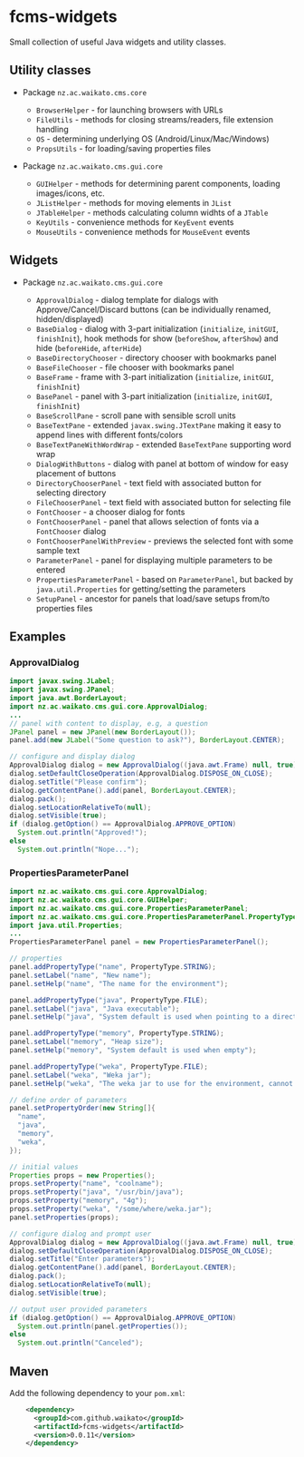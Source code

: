 # fcms-widgets

Small collection of useful Java widgets and utility classes.

## Utility classes

* Package `nz.ac.waikato.cms.core`

  * `BrowserHelper` - for launching browsers with URLs
  * `FileUtils` - methods for closing streams/readers, file extension handling
  * `OS` - determining underlying OS (Android/Linux/Mac/Windows)
  * `PropsUtils` - for loading/saving properties files
  
* Package `nz.ac.waikato.cms.gui.core`

  * `GUIHelper` - methods for determining parent components, loading images/icons, etc.
  * `JListHelper` - methods for moving elements in `JList`
  * `JTableHelper` - methods calculating column widhts of a `JTable`
  * `KeyUtils` - convenience methods for `KeyEvent` events
  * `MouseUtils` - convenience methods for `MouseEvent` events

## Widgets

* Package `nz.ac.waikato.cms.gui.core`

  * `ApprovalDialog` - dialog template for dialogs with Approve/Cancel/Discard buttons
    (can be individually renamed, hidden/displayed)
  * `BaseDialog` - dialog with 3-part initialization (`initialize`, `initGUI`, `finishInit`),
    hook methods for show (`beforeShow`, `afterShow`) and hide (`beforeHide`, `afterHide`)
  * `BaseDirectoryChooser` - directory chooser with bookmarks panel  
  * `BaseFileChooser` - file chooser with bookmarks panel
  * `BaseFrame` - frame with 3-part initialization (`initialize`, `initGUI`, `finishInit`)
  * `BasePanel` - panel with 3-part initialization (`initialize`, `initGUI`, `finishInit`)
  * `BaseScrollPane` - scroll pane with sensible scroll units
  * `BaseTextPane` - extended `javax.swing.JTextPane` making it easy to append lines with different fonts/colors
  * `BaseTextPaneWithWordWrap` - extended `BaseTextPane` supporting word wrap
  * `DialogWithButtons` - dialog with panel at bottom of window for easy placement of buttons
  * `DirectoryChooserPanel` - text field with associated button for selecting directory
  * `FileChooserPanel` - text field with associated button for selecting file
  * `FontChooser` - a chooser dialog for fonts
  * `FontChooserPanel` - panel that allows selection of fonts via a `FontChooser` dialog
  * `FontChooserPanelWithPreview` - previews the selected font with some sample text
  * `ParameterPanel` - panel for displaying multiple parameters to be entered
  * `PropertiesParameterPanel` - based on `ParameterPanel`, but backed by `java.util.Properties` 
    for getting/setting the parameters
  * `SetupPanel` - ancestor for panels that load/save setups from/to properties files
  
## Examples

### ApprovalDialog

```java
import javax.swing.JLabel;
import javax.swing.JPanel;
import java.awt.BorderLayout;
import nz.ac.waikato.cms.gui.core.ApprovalDialog;
...
// panel with content to display, e.g, a question
JPanel panel = new JPanel(new BorderLayout());
panel.add(new JLabel("Some question to ask?"), BorderLayout.CENTER);

// configure and display dialog
ApprovalDialog dialog = new ApprovalDialog((java.awt.Frame) null, true);
dialog.setDefaultCloseOperation(ApprovalDialog.DISPOSE_ON_CLOSE);
dialog.setTitle("Please confirm");
dialog.getContentPane().add(panel, BorderLayout.CENTER);
dialog.pack();
dialog.setLocationRelativeTo(null);
dialog.setVisible(true);
if (dialog.getOption() == ApprovalDialog.APPROVE_OPTION)
  System.out.println("Approved!");
else
  System.out.println("Nope...");
```

### PropertiesParameterPanel

```java
import nz.ac.waikato.cms.gui.core.ApprovalDialog;
import nz.ac.waikato.cms.gui.core.GUIHelper;
import nz.ac.waikato.cms.gui.core.PropertiesParameterPanel;
import nz.ac.waikato.cms.gui.core.PropertiesParameterPanel.PropertyType;
import java.util.Properties;
...
PropertiesParameterPanel panel = new PropertiesParameterPanel();

// properties
panel.addPropertyType("name", PropertyType.STRING);
panel.setLabel("name", "New name");
panel.setHelp("name", "The name for the environment");

panel.addPropertyType("java", PropertyType.FILE);
panel.setLabel("java", "Java executable");
panel.setHelp("java", "System default is used when pointing to a directory");

panel.addPropertyType("memory", PropertyType.STRING);
panel.setLabel("memory", "Heap size");
panel.setHelp("memory", "System default is used when empty");

panel.addPropertyType("weka", PropertyType.FILE);
panel.setLabel("weka", "Weka jar");
panel.setHelp("weka", "The weka jar to use for the environment, cannot be empty");

// define order of parameters
panel.setPropertyOrder(new String[]{
  "name",
  "java",
  "memory",
  "weka",
});

// initial values
Properties props = new Properties();
props.setProperty("name", "coolname");
props.setProperty("java", "/usr/bin/java");
props.setProperty("memory", "4g");
props.setProperty("weka", "/some/where/weka.jar");
panel.setProperties(props);

// configure dialog and prompt user
ApprovalDialog dialog = new ApprovalDialog((java.awt.Frame) null, true);
dialog.setDefaultCloseOperation(ApprovalDialog.DISPOSE_ON_CLOSE);
dialog.setTitle("Enter parameters");
dialog.getContentPane().add(panel, BorderLayout.CENTER);
dialog.pack();
dialog.setLocationRelativeTo(null);
dialog.setVisible(true);

// output user provided parameters
if (dialog.getOption() == ApprovalDialog.APPROVE_OPTION)
  System.out.println(panel.getProperties());
else
  System.out.println("Canceled");
```
  
## Maven

Add the following dependency to your `pom.xml`:

```xml
    <dependency>
      <groupId>com.github.waikato</groupId>
      <artifactId>fcms-widgets</artifactId>
      <version>0.0.11</version>
    </dependency>
```